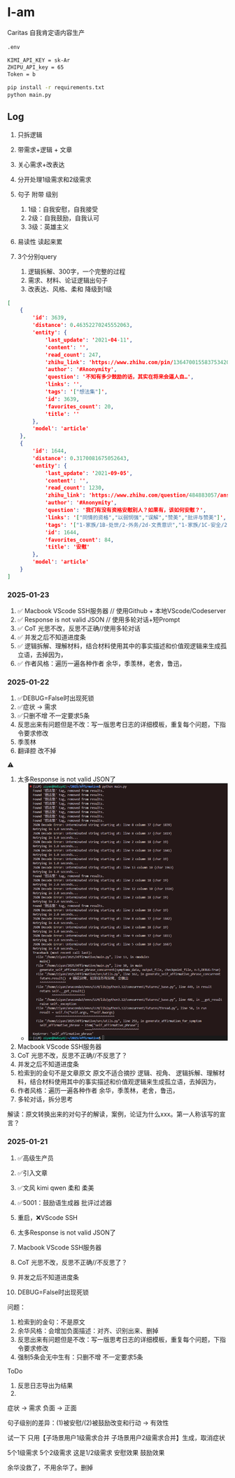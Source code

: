 # I-am
Caritas 自我肯定语内容生产

`.env`
```
KIMI_API_KEY = sk-Ar
ZHIPU_API_key = 65
Token = b
```

```bash
pip install -r requirements.txt 
python main.py
```

## Log








1. 只拆逻辑
2. 带需求+逻辑 + 文章
3. 关心需求+改表达

4. 分开处理1级需求和2级需求

5. 句子 附带 级别
    1. 1级：自我安慰，自我接受
    2. 2级：自我鼓励，自我认可
    3. 3级：英雄主义
6. 易读性 读起来累
7. 3个分别query
    1. 逻辑拆解、300字，一个完整的过程
    2. 需求、材料、论证逻辑出句子
    3. 改表达、风格、柔和 降级到1级


```json
[
    {
        'id': 3639, 
        'distance': 0.46352270245552063, 
        'entity': {
            'last_update': '2021-04-11', 
            'content': '', 
            'read_count': 247, 
            'zhihu_link': 'https://www.zhihu.com/pin/1364700155837534208', 
            'author': '#Anonymity', 
            'question': '不知有多少鼓励的话，其实在将来会逼人自…', 
            'links': '', 
            'tags': '["想法集"]', 
            'id': 3639, 
            'favorites_count': 20, 
            'title': ''
        }, 
        'model': 'article'
    }, 
    {
        'id': 1644, 
        'distance': 0.3170081675052643, 
        'entity': {
            'last_update': '2021-09-05', 
            'content': '', 
            'read_count': 1230, 
            'zhihu_link': 'https://www.zhihu.com/question/484883057/answer/2104662616', 
            'author': '#Anonymity', 
            'question': '我们有没有资格安慰别人？如果有，该如何安慰？', 
            'links': '["同情的资格","以弱悯强","误解","赞美","批评与赞美"]', 
            'tags': '["1-家族/1B-处世/2-外务/2d-文责意识","1-家族/1C-安全/2-救助ta人","3-信仰/3A-Caritas/1-爱","1-家族/1E-两性/1-亲密关系/1a-交往准则/社交红线","1-家族/1A-内外/1-内在建设/1f-概念定义","处世"]', 
            'id': 1644, 
            'favorites_count': 84, 
            'title': '安慰'
        }, 
        'model': 'article'
    }
]

```

### 2025-01-23 
1. ✅ Macbook VScode SSH服务器 // 使用Github + 本地VScode/Codeserver
2. ✅ Response is not valid JSON // 使用多轮对话+短Prompt
3. ✅ CoT 光思不改，反思不正确//使用多轮对话
4. ✅ 并发之后不知道进度条
5. ✅ 逻辑拆解、理解材料，结合材料使用其中的事实描述和价值观逻辑来生成孤立语，去掉因为，
6. ✅ 作者风格：遍历一遍各种作者 余华，季羡林，老舍，鲁迅，



### 2025-01-22
1. ✅DEBUG=False时出现死锁
2. ✅症状 -> 需求 
3. ✅只删不增 不一定要求5条
4. 反思出来有问题但是不改：写一版思考日志的详细模板，重复每个问题，下指令要求修改
5. 季羡林
6. 翻译腔 改不掉

⚠️
1. 太多Response is not valid JSON了
    - ![alt text](./Log/image/{21EE2D5A-4CD0-4D35-8A09-D919491056EE}.png)
2. Macbook VScode SSH服务器
3. CoT 光思不改，反思不正确//不反思了？
4. 并发之后不知道进度条
5. 检索到的金句不是文章原文
原文不适合摘抄 逻辑、视角、
逻辑拆解、理解材料，结合材料使用其中的事实描述和价值观逻辑来生成孤立语，去掉因为，
6. 作者风格：遍历一遍各种作者 余华，季羡林，老舍，鲁迅，
7. 多轮对话，拆分思考

解读：原文转换出来的对句子的解读，案例，论证为什么xxx。第一人称该写的宣言？

### 2025-01-21 
1. ✅高级生产员
2. ✅引入文章
3. ✅文风 kimi qwen 柔和 柔美 
4. ✅5001：鼓励语生成器 批评过滤器
5. 重启，❌VScode SSH

1. 太多Response is not valid JSON了
2. Macbook VScode SSH服务器
3. CoT 光思不改，反思不正确//不反思了？
4. 并发之后不知道进度条
5. DEBUG=False时出现死锁

问题：
1. 检索到的金句：不是原文
2. 余华风格：会增加负面描述：对齐、识别出来、删掉
3. 反思出来有问题但是不改：写一版思考日志的详细模板，重复每个问题，下指令要求修改
4. 强制5条会无中生有：只删不增 不一定要求5条

ToDo
1. 反思日志导出为结果
2. 
症状 -> 需求 
负面 -> 正面 

句子级别的差异：(1)被安慰/(2)被鼓励改变和行动 -> 有效性

试一下 只用【子场景用户1级需求合并	子场景用户2级需求合并】生成，取消症状

5个1级需求  5个2级需求  这是1/2级需求
安慰效果    鼓励效果


余华没救了，不用余华了。删掉